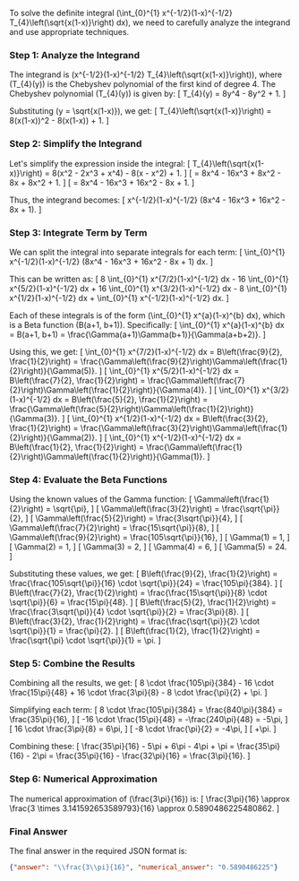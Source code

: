 To solve the definite integral \(\int_{0}^{1} x^{-1/2}(1-x)^{-1/2} T_{4}\left(\sqrt{x(1-x)}\right) dx\), we need to carefully analyze the integrand and use appropriate techniques.

### Step 1: Analyze the Integrand

The integrand is \(x^{-1/2}(1-x)^{-1/2} T_{4}\left(\sqrt{x(1-x)}\right)\), where \(T_{4}(y)\) is the Chebyshev polynomial of the first kind of degree 4. The Chebyshev polynomial \(T_{4}(y)\) is given by:
\[ T_{4}(y) = 8y^4 - 8y^2 + 1. \]

Substituting \(y = \sqrt{x(1-x)}\), we get:
\[ T_{4}\left(\sqrt{x(1-x)}\right) = 8(x(1-x))^2 - 8(x(1-x)) + 1. \]

### Step 2: Simplify the Integrand

Let's simplify the expression inside the integral:
\[ T_{4}\left(\sqrt{x(1-x)}\right) = 8(x^2 - 2x^3 + x^4) - 8(x - x^2) + 1. \]
\[ = 8x^4 - 16x^3 + 8x^2 - 8x + 8x^2 + 1. \]
\[ = 8x^4 - 16x^3 + 16x^2 - 8x + 1. \]

Thus, the integrand becomes:
\[ x^{-1/2}(1-x)^{-1/2} (8x^4 - 16x^3 + 16x^2 - 8x + 1). \]

### Step 3: Integrate Term by Term

We can split the integral into separate integrals for each term:
\[ \int_{0}^{1} x^{-1/2}(1-x)^{-1/2} (8x^4 - 16x^3 + 16x^2 - 8x + 1) dx. \]

This can be written as:
\[ 8 \int_{0}^{1} x^{7/2}(1-x)^{-1/2} dx - 16 \int_{0}^{1} x^{5/2}(1-x)^{-1/2} dx + 16 \int_{0}^{1} x^{3/2}(1-x)^{-1/2} dx - 8 \int_{0}^{1} x^{1/2}(1-x)^{-1/2} dx + \int_{0}^{1} x^{-1/2}(1-x)^{-1/2} dx. \]

Each of these integrals is of the form \(\int_{0}^{1} x^{a}(1-x)^{b} dx\), which is a Beta function \(B(a+1, b+1)\). Specifically:
\[ \int_{0}^{1} x^{a}(1-x)^{b} dx = B(a+1, b+1) = \frac{\Gamma(a+1)\Gamma(b+1)}{\Gamma(a+b+2)}. \]

Using this, we get:
\[ \int_{0}^{1} x^{7/2}(1-x)^{-1/2} dx = B\left(\frac{9}{2}, \frac{1}{2}\right) = \frac{\Gamma\left(\frac{9}{2}\right)\Gamma\left(\frac{1}{2}\right)}{\Gamma(5)}. \]
\[ \int_{0}^{1} x^{5/2}(1-x)^{-1/2} dx = B\left(\frac{7}{2}, \frac{1}{2}\right) = \frac{\Gamma\left(\frac{7}{2}\right)\Gamma\left(\frac{1}{2}\right)}{\Gamma(4)}. \]
\[ \int_{0}^{1} x^{3/2}(1-x)^{-1/2} dx = B\left(\frac{5}{2}, \frac{1}{2}\right) = \frac{\Gamma\left(\frac{5}{2}\right)\Gamma\left(\frac{1}{2}\right)}{\Gamma(3)}. \]
\[ \int_{0}^{1} x^{1/2}(1-x)^{-1/2} dx = B\left(\frac{3}{2}, \frac{1}{2}\right) = \frac{\Gamma\left(\frac{3}{2}\right)\Gamma\left(\frac{1}{2}\right)}{\Gamma(2)}. \]
\[ \int_{0}^{1} x^{-1/2}(1-x)^{-1/2} dx = B\left(\frac{1}{2}, \frac{1}{2}\right) = \frac{\Gamma\left(\frac{1}{2}\right)\Gamma\left(\frac{1}{2}\right)}{\Gamma(1)}. \]

### Step 4: Evaluate the Beta Functions

Using the known values of the Gamma function:
\[ \Gamma\left(\frac{1}{2}\right) = \sqrt{\pi}, \]
\[ \Gamma\left(\frac{3}{2}\right) = \frac{\sqrt{\pi}}{2}, \]
\[ \Gamma\left(\frac{5}{2}\right) = \frac{3\sqrt{\pi}}{4}, \]
\[ \Gamma\left(\frac{7}{2}\right) = \frac{15\sqrt{\pi}}{8}, \]
\[ \Gamma\left(\frac{9}{2}\right) = \frac{105\sqrt{\pi}}{16}, \]
\[ \Gamma(1) = 1, \]
\[ \Gamma(2) = 1, \]
\[ \Gamma(3) = 2, \]
\[ \Gamma(4) = 6, \]
\[ \Gamma(5) = 24. \]

Substituting these values, we get:
\[ B\left(\frac{9}{2}, \frac{1}{2}\right) = \frac{\frac{105\sqrt{\pi}}{16} \cdot \sqrt{\pi}}{24} = \frac{105\pi}{384}. \]
\[ B\left(\frac{7}{2}, \frac{1}{2}\right) = \frac{\frac{15\sqrt{\pi}}{8} \cdot \sqrt{\pi}}{6} = \frac{15\pi}{48}. \]
\[ B\left(\frac{5}{2}, \frac{1}{2}\right) = \frac{\frac{3\sqrt{\pi}}{4} \cdot \sqrt{\pi}}{2} = \frac{3\pi}{8}. \]
\[ B\left(\frac{3}{2}, \frac{1}{2}\right) = \frac{\frac{\sqrt{\pi}}{2} \cdot \sqrt{\pi}}{1} = \frac{\pi}{2}. \]
\[ B\left(\frac{1}{2}, \frac{1}{2}\right) = \frac{\sqrt{\pi} \cdot \sqrt{\pi}}{1} = \pi. \]

### Step 5: Combine the Results

Combining all the results, we get:
\[ 8 \cdot \frac{105\pi}{384} - 16 \cdot \frac{15\pi}{48} + 16 \cdot \frac{3\pi}{8} - 8 \cdot \frac{\pi}{2} + \pi. \]

Simplifying each term:
\[ 8 \cdot \frac{105\pi}{384} = \frac{840\pi}{384} = \frac{35\pi}{16}, \]
\[ -16 \cdot \frac{15\pi}{48} = -\frac{240\pi}{48} = -5\pi, \]
\[ 16 \cdot \frac{3\pi}{8} = 6\pi, \]
\[ -8 \cdot \frac{\pi}{2} = -4\pi, \]
\[ +\pi. \]

Combining these:
\[ \frac{35\pi}{16} - 5\pi + 6\pi - 4\pi + \pi = \frac{35\pi}{16} - 2\pi = \frac{35\pi}{16} - \frac{32\pi}{16} = \frac{3\pi}{16}. \]

### Step 6: Numerical Approximation

The numerical approximation of \(\frac{3\pi}{16}\) is:
\[ \frac{3\pi}{16} \approx \frac{3 \times 3.141592653589793}{16} \approx 0.5890486225480862. \]

### Final Answer

The final answer in the required JSON format is:
```json
{"answer": "\\frac{3\\pi}{16}", "numerical_answer": "0.5890486225"}
```